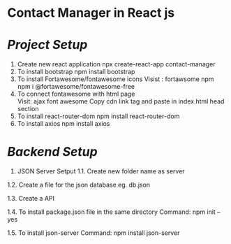 # Contact Manager in React js
# *Project Setup*
1.	Create new react application
    npx create-react-app contact-manager
2.	To install bootstrap
    npm install bootstrap
3.	To install Fortawesome/fontawesome icons
    Visist : fortawsome npm
    npm i @fortawesome/fontawesome-free
4.	To connect fontawesome with html page  
    Visit: ajax font awesome
    Copy cdn link tag and paste in index.html head section
5.	To install react-router-dom
    npm install react-router-dom
6.	To install axios
    npm install axios

# *Backend Setup*
1.	JSON Server Setput
1.1.	Create new folder name as server

1.2.	Create a file for the json database
            eg. db.json

1.3.	Create a API

1.4.	To install package.json file in the same directory
            Command: npm init –yes

1.5.	To install json-server
            Command: npm install json-server

